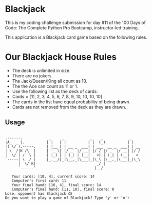 # Blackjack

This is my coding challenge submission for day #11 of the 100 Days of Code: The Complete Python Pro Bootcamp, instructor-led training.

This application is a Blackjack card game based on the following rules.

# Our Blackjack House Rules

- The deck is unlimited in size. 
- There are no jokers. 
- The Jack/Queen/King all count as 10.
- The the Ace can count as 11 or 1.
- Use the following list as the deck of cards:
- Cards = [11, 2, 3, 4, 5, 6, 7, 8, 9, 10, 10, 10, 10]
- The cards in the list have equal probability of being drawn.
- Cards are not removed from the deck as they are drawn.

## Usage

```

.------.            _     _            _    _            _    
|A_  _ |.          | |   | |          | |  (_)          | |   
|( \/ ).-----.     | |__ | | __ _  ___| | ___  __ _  ___| | __
| \  /|K /\  |     | '_ \| |/ _` |/ __| |/ / |/ _` |/ __| |/ /
|  \/ | /  \ |     | |_) | | (_| | (__|   <| | (_| | (__|   < 
`-----| \  / |     |_.__/|_|\__,_|\___|_|\_\ |\__,_|\___|_|\_\
      |  \/ K|                            _/ |                
      `------'                           |__/           

   Your cards: [10, 4], current score: 14
   Computer's first card: 11
   Your final hand: [10, 4], final score: 14
   Computer's final hand: [11, 10], final score: 0
Lose, opponent has Blackjack 😱
Do you want to play a game of Blackjack? Type 'y' or 'n': 

```
